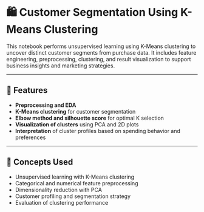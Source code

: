 # 🛍️ Customer Segmentation Using K-Means Clustering

This notebook performs unsupervised learning using K-Means clustering to uncover distinct customer segments from purchase data. It includes feature engineering, preprocessing, clustering, and result visualization to support business insights and marketing strategies.

---

## 🔧 Features

- **Preprocessing and EDA**
- **K-Means clustering** for customer segmentation
- **Elbow method and silhouette score** for optimal K selection
- **Visualization of clusters** using PCA and 2D plots
- **Interpretation** of cluster profiles based on spending behavior and preferences

---

## 🧠 Concepts Used

- Unsupervised learning with K-Means clustering
- Categorical and numerical feature preprocessing
- Dimensionality reduction with PCA
- Customer profiling and segmentation strategy
- Evaluation of clustering performance
